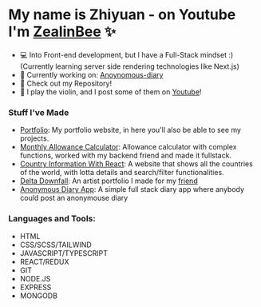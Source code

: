 # My name is Zhiyuan - on Youtube I'm [ZealinBee][website] ✨

- 💻 Into Front-end development, but I have a Full-Stack mindset :) (Currently learning server side rendering technologies like Next.js) 
- 💪 Currently working on: [Anoynomous-diary][current-project]
- 🧮 Check out my Repository!
- 🎻 I play the violin, and I post some of them on [Youtube][website]!

### Stuff I've Made

- [Portfolio][project1]: My portfolio website, in here you'll also be able to see my projects.
- [Monthly Allowance Calculator][project5]: Allowance calculator with complex functions, worked with my backend friend and made it fullstack.
- [Country Information With React][project2]: A website that shows all the countries of the world, with lotta details and search/filter functionalities.
- [Delta Downfall][project3]: An artist portfolio I made for my [friend][delta]
- [Anonymous Diary App][project4]: A simple full stack diary app where anybody could post an anonymouse diary 

### Languages and Tools:

- HTML
- CSS/SCSS/TAILWIND
- JAVASCRIPT/TYPESCRIPT
- REACT/REDUX
- GIT
- NODE.JS
- EXPRESS
- MONGODB

<br />
<br />

[website]: https://youtube.com/zealinbee
[project1]: https://zealinbee.github.io/portfolio-v1/
[project2]: https://zealinbee.github.io/country-data-react-front-end-mentor
[project3]: https://downfall.netlify.app/
[project4]: https://anonymous-diary-fullstack.up.railway.app/
[project5]: https://spent-money-monthly-tracker-production.up.railway.app/
[delta]: https://twitter.com/delta_downfall_
[current-project]: https://github.com/ZealinBee/anonymous-diary
